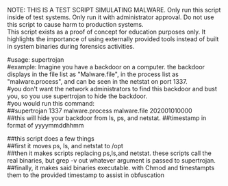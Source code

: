NOTE: THIS IS A TEST SCRIPT SIMULATING MALWARE.
Only run this script inside of test systems. Only run it with administrator approval. Do not use this script to cause harm to production systems.  
This script exists as a proof of concept for education purposes only. It highlights the importance of using externally provided tools instead of built in system binaries during forensics activities.

#usage: supertrojan <netstat> <ps> <ls> <yyyymmddhhmm>  
#example: Imagine you have a backdoor on a computer. the backdoor displays in the file list as "Malware.file", in the process list as "malware.process", and can be seen in the netstat on port 1337.  
#you don't want the network administrators to find this backdoor and bust you, so you use supertrojan to hide the backdoor.  
#you would run this command:  
  ##supertrojan 1337 malware.process malware.file 202001010000  
##this will hide your backdoor from ls, ps, and netstat.
##timestamp in format of yyyymmddhhmm  

##this script does a few things  
##first it moves ps, ls, and netstat to /opt  
##then it makes scripts replacing ps,ls,and netstat. these scripts call the real binaries, but grep -v out whatever argument is passed to supertrojan.  
##finally, it makes said binaries executable. with Chmod and timestampts them to the provided timestamp to assist in obfuscation  
